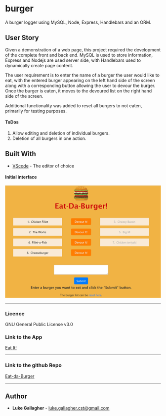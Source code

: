 <!-- @format -->

# burger

A burger logger using MySQL, Node, Express, Handlebars and an ORM.

## User Story

<p>Given a demonstration of a web page, this project required the development of the complete front and back end. MySQL is used to store information, Express and Nodejs are used server side, with Handlebars used to dynamically create page content.</p>

<p>The user requirement is to enter the name of a burger the user would like to eat, with the entered burger appearing on the left hand side of the screen along with a corresponding button allowing the user to devour the burger. Once the burger is eaten, it moves to the devoured list on the right hand side of the screen.</p>

<p>Additional functionality was added to reset all burgers to not eaten, primarily for testing purposes.</p>

#### ToDos

<ol><li>Allow editing and deletion of individual burgers.</li>
<li>Deletion of all burgers in one action.</li>
</ol>

## Built With

- [VScode](https://code.visualstudio.com/) - The editor of choice

#### Initial interface

![Screenshot of eating da burger](./assets/images/screenshot.jpg)

<hr>

### Licence

GNU General Public License v3.0

### Link to the App

<a href="https://tranquil-bastion-70586.herokuapp.com/">Eat It!</a>

<hr>

### Link to the github Repo

<a href="https://github.com/galluk/burger">Eat-da-Burger</a>

<hr>

## Author

- **Luke Gallagher** -
  luke.gallagher.cst@gmail.com
